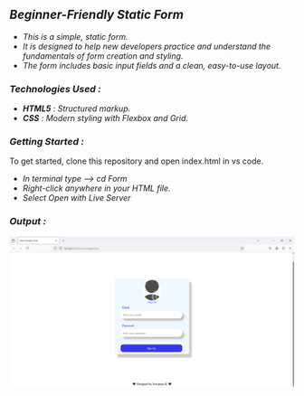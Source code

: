 ## *Beginner-Friendly Static Form*
+ *This is a simple, static form.*
+ *It is designed to help new developers practice and understand the fundamentals of form creation and styling.* 
+ *The form includes basic input fields and a clean, easy-to-use layout.*

### *Technologies Used :*
+ ***HTML5** : Structured markup.*
+ ***CSS** : Modern styling with Flexbox and Grid.*

### *Getting Started :*
To get started, clone this repository and open index.html in vs code.
+ *In terminal type --> cd Form*
+ *Right-click anywhere in your HTML file.*
+ *Select Open with Live Server*

### *Output :*

  ![Sample output](Form/images/output.png)
